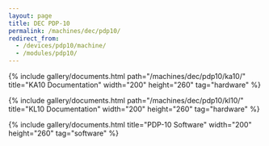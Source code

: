 ```yaml
---
layout: page
title: DEC PDP-10
permalink: /machines/dec/pdp10/
redirect_from:
  - /devices/pdp10/machine/
  - /modules/pdp10/
---
```


{% include gallery/documents.html path="/machines/dec/pdp10/ka10/" title="KA10 Documentation" width="200" height="260" tag="hardware" %}

{% include gallery/documents.html path="/machines/dec/pdp10/kl10/" title="KL10 Documentation" width="200" height="260" tag="hardware" %}

{% include gallery/documents.html title="PDP-10 Software" width="200" height="260" tag="software" %}
